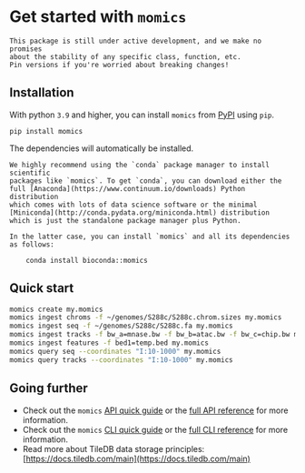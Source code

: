 # Get started with `momics`

```{danger}
This package is still under active development, and we make no promises
about the stability of any specific class, function, etc.
Pin versions if you're worried about breaking changes!
```

## Installation

With python `3.9` and higher, you can install `momics`  from [PyPI](https://pypi.org/project/momics) using `pip`.

```shell
pip install momics
```

The dependencies will automatically be installed.

```{tip}
We highly recommend using the `conda` package manager to install scientific
packages like `momics`. To get `conda`, you can download either the
full [Anaconda](https://www.continuum.io/downloads) Python distribution
which comes with lots of data science software or the minimal
[Miniconda](http://conda.pydata.org/miniconda.html) distribution
which is just the standalone package manager plus Python.

In the latter case, you can install `momics` and all its dependencies as follows:

    conda install bioconda::momics

```

## Quick start

```bash
momics create my.momics
momics ingest chroms -f ~/genomes/S288c/S288c.chrom.sizes my.momics
momics ingest seq -f ~/genomes/S288c/S288c.fa my.momics
momics ingest tracks -f bw_a=mnase.bw -f bw_b=atac.bw -f bw_c=chip.bw my.momics
momics ingest features -f bed1=temp.bed my.momics
momics query seq --coordinates "I:10-1000" my.momics
momics query tracks --coordinates "I:10-1000" my.momics
```

## Going further

- Check out the `momics` [API quick guide](api) or the [full API reference](../api/index) for more information.
- Check out the `momics` [CLI quick guide](./cli) or the [full CLI reference](../cli/index) for more information.
- Read more about TileDB data storage principles: [https://docs.tiledb.com/main](https://docs.tiledb.com/main)
